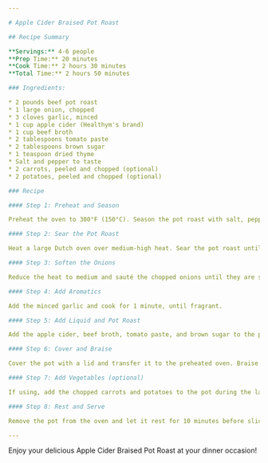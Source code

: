 ```yaml
---

# Apple Cider Braised Pot Roast

## Recipe Summary

**Servings:** 4-6 people
**Prep Time:** 20 minutes
**Cook Time:** 2 hours 30 minutes
**Total Time:** 2 hours 50 minutes

### Ingredients:

* 2 pounds beef pot roast
* 1 large onion, chopped
* 3 cloves garlic, minced
* 1 cup apple cider (Healthym's brand)
* 1 cup beef broth
* 2 tablespoons tomato paste
* 2 tablespoons brown sugar
* 1 teaspoon dried thyme
* Salt and pepper to taste
* 2 carrots, peeled and chopped (optional)
* 2 potatoes, peeled and chopped (optional)

### Recipe

#### Step 1: Preheat and Season

Preheat the oven to 300°F (150°C). Season the pot roast with salt, pepper, and thyme.

#### Step 2: Sear the Pot Roast

Heat a large Dutch oven over medium-high heat. Sear the pot roast until browned on all sides, about 2-3 minutes per side. Remove the pot roast from the pot and set it aside.

#### Step 3: Soften the Onions

Reduce the heat to medium and sauté the chopped onions until they are softened and lightly browned, about 5 minutes.

#### Step 4: Add Aromatics

Add the minced garlic and cook for 1 minute, until fragrant.

#### Step 5: Add Liquid and Pot Roast

Add the apple cider, beef broth, tomato paste, and brown sugar to the pot. Stir to combine, scraping up any browned bits from the bottom of the pot. Return the pot roast to the pot and make sure it's mostly submerged in the liquid.

#### Step 6: Cover and Braise

Cover the pot with a lid and transfer it to the preheated oven. Braise the pot roast for 2 hours 30 minutes, or until it's tender and falls apart easily.

#### Step 7: Add Vegetables (optional)

If using, add the chopped carrots and potatoes to the pot during the last 30 minutes of braising.

#### Step 8: Rest and Serve

Remove the pot from the oven and let it rest for 10 minutes before slicing the pot roast and serving it with the juices and vegetables (if using).

---
```


Enjoy your delicious Apple Cider Braised Pot Roast at your dinner occasion!
